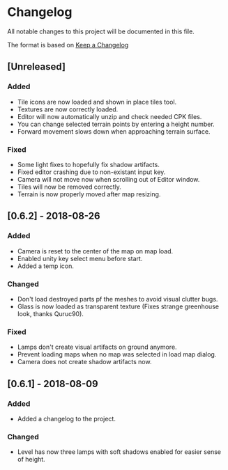 # Changelog
All notable changes to this project will be documented in this file.

The format is based on [Keep a Changelog](http://keepachangelog.com/en/1.0.0/)

## [Unreleased]
### Added
- Tile icons are now loaded and shown in place tiles tool.
- Textures are now correctly loaded.
- Editor will now automatically unzip and check needed CPK files.
- You can change selected terrain points by entering a height number.
- Forward movement slows down when approaching terrain surface.
### Fixed
- Some light fixes to hopefully fix shadow artifacts.
- Fixed editor crashing due to non-existant input key.
- Camera will not move now when scrolling out of Editor window.
- Tiles will now be removed correctly.
- Terrain is now properly moved after map resizing.

## [0.6.2] - 2018-08-26
### Added
- Camera is reset to the center of the map on map load.
- Enabled unity key select menu before start.
- Added a temp icon.
### Changed
- Don't load destroyed parts pf the meshes to avoid visual clutter bugs.
- Glass is now loaded as transparent texture (Fixes strange greenhouse look, thanks Quruc90).
### Fixed
- Lamps don't create visual artifacts on ground anymore.
- Prevent loading maps when no map was selected in load map dialog.
- Camera does not create shadow artifacts now.

## [0.6.1] - 2018-08-09
### Added
- Added a changelog to the project.

### Changed
- Level has now three lamps with soft shadows enabled for easier sense of height.
